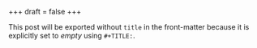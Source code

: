 +++
draft = false
+++

This post will be exported without `title` in the front-matter because
it is explicitly set to _empty_ using `#+TITLE:`.
